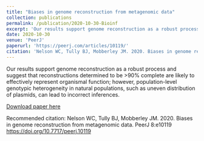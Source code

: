```yaml
---
title: "Biases in genome reconstruction from metagenomic data"
collection: publications
permalink: /publication/2020-10-30-Bioinf
excerpt: 'Our results support genome reconstruction as a robust process and suggest that reconstructions determined to be >90% complete are likely to effectively represent organismal function; however, population-level genotypic heterogeneity in natural populations, such as uneven distribution of plasmids, can lead to incorrect inferences.'
date: 2020-10-30
venue: 'PeerJ'
paperurl: 'https://peerj.com/articles/10119/'
citation: 'Nelson WC, Tully BJ, Mobberley JM. 2020. Biases in genome reconstruction from metagenomic data. PeerJ 8:e10119 https://doi.org/10.7717/peerj.10119'
---
```

Our results support genome reconstruction as a robust process and suggest that reconstructions determined to be >90% complete are likely to effectively represent organismal function; however, population-level genotypic heterogeneity in natural populations, such as uneven distribution of plasmids, can lead to incorrect inferences.

[Download paper here](https://peerj.com/articles/10119/)

Recommended citation: Nelson WC, Tully BJ, Mobberley JM. 2020. Biases in genome reconstruction from metagenomic data. PeerJ 8:e10119 https://doi.org/10.7717/peerj.10119
